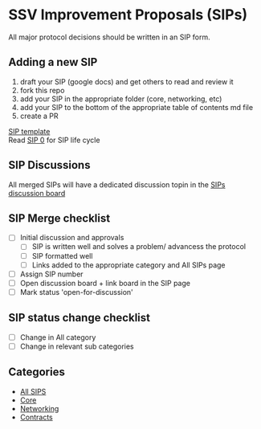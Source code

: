 # SSV Improvement Proposals (SIPs)

All major protocol decisions should be written in an SIP form.

## Adding a new SIP
1. draft your SIP (google docs) and get others to read and review it
2. fork this repo
3. add your SIP in the appropriate folder (core, networking, etc)
4. add your SIP to the bottom of the appropriate table of contents md file
5. create a PR

[SIP template](./template_sip.md)  
Read [SIP 0](./sips/sip0.md) for SIP life cycle

## SIP Discussions
All merged SIPs will have a dedicated discussion topin in the [SIPs discussion board](https://github.com/bloxapp/SIPs/discussions)

## SIP Merge checklist
- [ ] Initial discussion and approvals
  - [ ] SIP is written well and solves a problem/ advancess the protocol
  - [ ] SIP formatted well
  - [ ] Links added to the appropriate category and All SIPs page
- [ ] Assign SIP number
- [ ] Open discussion board + link board in the SIP page
- [ ] Mark status 'open-for-discussion'

## SIP status change checklist
- [ ] Change in All category
- [ ] Change in relevant sub categories

## Categories
- [All SIPS](./all.md)
- [Core](./core.md)
- [Networking](./networking.md)
- [Contracts](./contracts.md)
